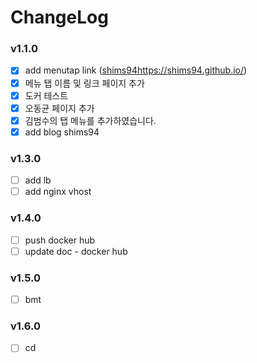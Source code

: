 # ChangeLog

### v1.1.0
- [x] add menutap link ([shims94](https://shims94.github.io/)https://shims94.github.io/)
- [x] 메뉴 탭 이름 및 링크 페이지 추가
- [x] 도커 테스트
- [x] 오동균 페이지 추가
- [x] 김범수의 탭 메뉴를 추가하였습니다.
- [x] add blog shims94

### v1.3.0
- [ ] add lb
- [ ] add nginx vhost

### v1.4.0
- [ ] push docker hub
- [ ] update doc - docker hub

### v1.5.0
- [ ] bmt

### v1.6.0
- [ ] cd
